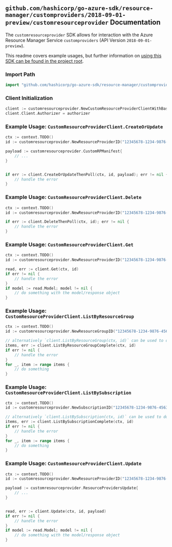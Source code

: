 
## `github.com/hashicorp/go-azure-sdk/resource-manager/customproviders/2018-09-01-preview/customresourceprovider` Documentation

The `customresourceprovider` SDK allows for interaction with the Azure Resource Manager Service `customproviders` (API Version `2018-09-01-preview`).

This readme covers example usages, but further information on [using this SDK can be found in the project root](https://github.com/hashicorp/go-azure-sdk/tree/main/docs).

### Import Path

```go
import "github.com/hashicorp/go-azure-sdk/resource-manager/customproviders/2018-09-01-preview/customresourceprovider"
```


### Client Initialization

```go
client := customresourceprovider.NewCustomResourceProviderClientWithBaseURI("https://management.azure.com")
client.Client.Authorizer = authorizer
```


### Example Usage: `CustomResourceProviderClient.CreateOrUpdate`

```go
ctx := context.TODO()
id := customresourceprovider.NewResourceProviderID("12345678-1234-9876-4563-123456789012", "example-resource-group", "resourceProviderValue")

payload := customresourceprovider.CustomRPManifest{
	// ...
}


if err := client.CreateOrUpdateThenPoll(ctx, id, payload); err != nil {
	// handle the error
}
```


### Example Usage: `CustomResourceProviderClient.Delete`

```go
ctx := context.TODO()
id := customresourceprovider.NewResourceProviderID("12345678-1234-9876-4563-123456789012", "example-resource-group", "resourceProviderValue")

if err := client.DeleteThenPoll(ctx, id); err != nil {
	// handle the error
}
```


### Example Usage: `CustomResourceProviderClient.Get`

```go
ctx := context.TODO()
id := customresourceprovider.NewResourceProviderID("12345678-1234-9876-4563-123456789012", "example-resource-group", "resourceProviderValue")

read, err := client.Get(ctx, id)
if err != nil {
	// handle the error
}
if model := read.Model; model != nil {
	// do something with the model/response object
}
```


### Example Usage: `CustomResourceProviderClient.ListByResourceGroup`

```go
ctx := context.TODO()
id := customresourceprovider.NewResourceGroupID("12345678-1234-9876-4563-123456789012", "example-resource-group")

// alternatively `client.ListByResourceGroup(ctx, id)` can be used to do batched pagination
items, err := client.ListByResourceGroupComplete(ctx, id)
if err != nil {
	// handle the error
}
for _, item := range items {
	// do something
}
```


### Example Usage: `CustomResourceProviderClient.ListBySubscription`

```go
ctx := context.TODO()
id := customresourceprovider.NewSubscriptionID("12345678-1234-9876-4563-123456789012")

// alternatively `client.ListBySubscription(ctx, id)` can be used to do batched pagination
items, err := client.ListBySubscriptionComplete(ctx, id)
if err != nil {
	// handle the error
}
for _, item := range items {
	// do something
}
```


### Example Usage: `CustomResourceProviderClient.Update`

```go
ctx := context.TODO()
id := customresourceprovider.NewResourceProviderID("12345678-1234-9876-4563-123456789012", "example-resource-group", "resourceProviderValue")

payload := customresourceprovider.ResourceProvidersUpdate{
	// ...
}


read, err := client.Update(ctx, id, payload)
if err != nil {
	// handle the error
}
if model := read.Model; model != nil {
	// do something with the model/response object
}
```
